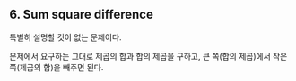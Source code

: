 ## 6. Sum square difference

특별히 설명할 것이 없는 문제이다.

문제에서 요구하는 그대로 제곱의 합과 합의 제곱을 구하고, 큰 쪽(합의 제곱)에서 작은 쪽(제곱의 합)을 빼주면 된다.
